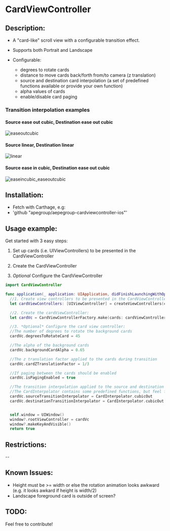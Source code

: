 # CardViewController 

## Description:
- A "card-like" scroll view with a configurable transition effect.
- Supports both Portrait and Landscape

- Configurable:
  - degrees to rotate cards
  - distance to move cards back/forth from/to camera (z translation)
  - source and destination card interpolation (a set of predefined functions available or provide your own function)
  - alpha values of cards
  - enable/disable card paging

### Transition interpolation examples

#### Source ease out cubic, Destination ease out cubic
![easeoutcubic](https://cloud.githubusercontent.com/assets/653946/18344270/df51bbae-75b6-11e6-88e6-58030ca75a10.gif)

#### Source linear, Destination linear
![linear](https://cloud.githubusercontent.com/assets/653946/18344271/df615064-75b6-11e6-8164-131a210a38fa.gif)

#### Source ease in cubic, Destination ease out cubic
![easeincubic_easeoutcubic](https://cloud.githubusercontent.com/assets/653946/18349478/efee004c-75d1-11e6-9d05-2ce2c70b2fc9.gif)

## Installation:
  - Fetch with Carthage, e.g:
  - 'github "apegroup/aepegroup-cardviewcontroller-ios"'

## Usage example:
Get started with 3 easy steps:
  1. Set up cards (i.e. UIViewControllers) to be presented in the CardViewController 
 
  2. Create the CardViewController

  3. *Optional* Configure the CardViewController

```swift
import CardViewController

func application(_ application: UIApplication, didFinishLaunchingWithOptions launchOptions: [UIApplicationLaunchOptionsKey: Any]?) -> Bool {
  //1. Create view controllers to be presented in the CardViewController:
  let cardViewControllers: [UIViewController] = createViewControllers(count: 4)

  //2. Create the cardViewController:
  let cardVc = CardViewControllerFactory.make(cards: cardViewControllers)

  //3. *Optional* Configure the card view controller:
  //The number of degrees to rotate the background cards
  cardVc.degreesToRotateCard = 45

  //The alpha of the background cards
  cardVc.backgroundCardAlpha = 0.65

  //The z translation factor applied to the cards during transition
  cardVc.cardZTranslationFactor = 1/3

  //If paging between the cards should be enabled
  cardVc.isPagingEnabled = true

  //The transition interpolation applied to the source and destination card during transition
  //The CardInterpolator contains some predefined functions, but feel free to provide your own.
  cardVc.sourceTransitionInterpolator = CardInterpolator.cubicOut
  cardVc.destinationTransitionInterpolator = CardInterpolator.cubicOut


  self.window = UIWindow()
  window?.rootViewController = cardVc
  window?.makeKeyAndVisible()
  return true

```

## Restrictions:
-- 

## Known Issues:
  - Height must be >= width or else the rotation animation looks awkward (e.g. it looks awkard if height is width/2)
  - Landscape foreground card is outside of screen?

## TODO:

Feel free to contribute!
